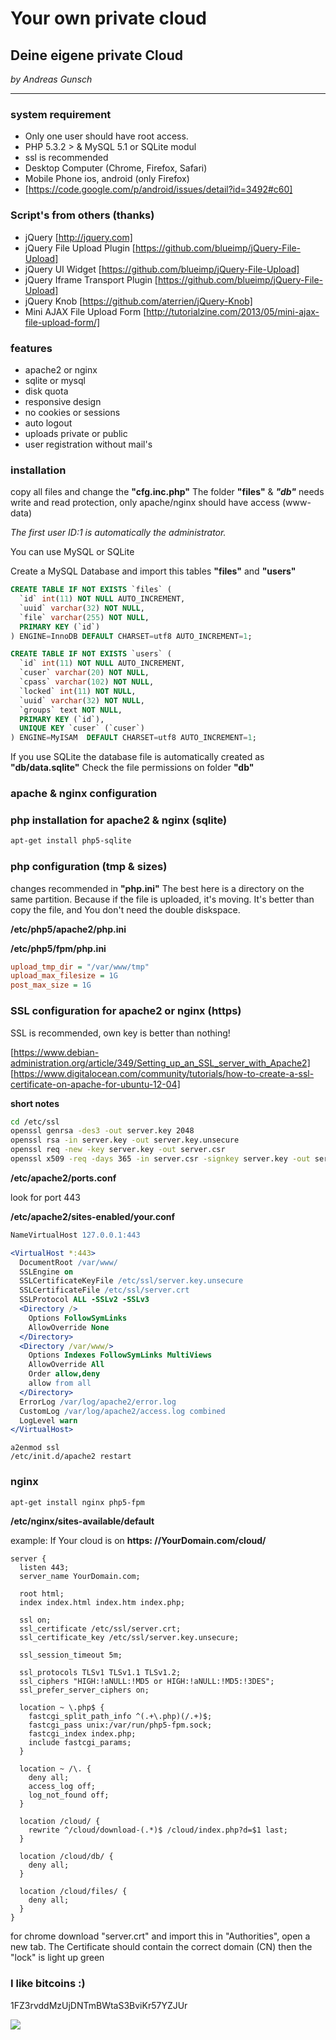 # Your own private cloud
## Deine eigene private Cloud
*by Andreas Gunsch*

***

### system requirement

* Only one user should have root access.
* PHP 5.3.2 > & MySQL 5.1 or SQLite modul
* ssl is recommended
* Desktop Computer (Chrome, Firefox, Safari)
* Mobile Phone ios, android (only Firefox)
* [https://code.google.com/p/android/issues/detail?id=3492#c60]

### Script's from others (thanks)

- jQuery [http://jquery.com]
- jQuery File Upload Plugin [https://github.com/blueimp/jQuery-File-Upload]
- jQuery UI Widget [https://github.com/blueimp/jQuery-File-Upload]
- jQuery Iframe Transport Plugin [https://github.com/blueimp/jQuery-File-Upload]
- jQuery Knob [https://github.com/aterrien/jQuery-Knob]
- Mini AJAX File Upload Form [http://tutorialzine.com/2013/05/mini-ajax-file-upload-form/]

### features

* apache2 or nginx
* sqlite or mysql
* disk quota
* responsive design
* no cookies or sessions
* auto logout
* uploads private or public
* user registration without mail's

### installation

copy all files and change the **"cfg.inc.php"**
The folder **"files"** & ***"db"*** needs write and read protection,
only apache/nginx should have access (www-data)

*The first user ID:1 is automatically the administrator.*

You can use MySQL or SQLite

Create a MySQL Database and import this tables **"files"** and **"users"**

```sql
CREATE TABLE IF NOT EXISTS `files` (
  `id` int(11) NOT NULL AUTO_INCREMENT,
  `uuid` varchar(32) NOT NULL,
  `file` varchar(255) NOT NULL,
  PRIMARY KEY (`id`)
) ENGINE=InnoDB DEFAULT CHARSET=utf8 AUTO_INCREMENT=1;

CREATE TABLE IF NOT EXISTS `users` (
  `id` int(11) NOT NULL AUTO_INCREMENT,
  `cuser` varchar(20) NOT NULL,
  `cpass` varchar(102) NOT NULL,
  `locked` int(11) NOT NULL,
  `uuid` varchar(32) NOT NULL,
  `groups` text NOT NULL,
  PRIMARY KEY (`id`),
  UNIQUE KEY `cuser` (`cuser`)
) ENGINE=MyISAM  DEFAULT CHARSET=utf8 AUTO_INCREMENT=1;
```

If you use SQLite the database file is automatically created as **"db/data.sqlite"**
Check the file permissions on folder **"db"**

### apache & nginx configuration

### php installation for apache2 & nginx (sqlite)
```bash
apt-get install php5-sqlite
```

### php configuration (tmp & sizes)

changes recommended in **"php.ini"**
The best here is a directory on the same partition.
Because if the file is uploaded, it's moving.
It's better than copy the file, and You don't need the double diskspace.

**/etc/php5/apache2/php.ini**

**/etc/php5/fpm/php.ini**
```ini
upload_tmp_dir = "/var/www/tmp"
upload_max_filesize = 1G
post_max_size = 1G
```

### SSL configuration for apache2 or nginx (https)

SSL is recommended, own key is better than nothing!

[https://www.debian-administration.org/article/349/Setting_up_an_SSL_server_with_Apache2]
[https://www.digitalocean.com/community/tutorials/how-to-create-a-ssl-certificate-on-apache-for-ubuntu-12-04]

**short notes**
```bash
cd /etc/ssl
openssl genrsa -des3 -out server.key 2048
openssl rsa -in server.key -out server.key.unsecure
openssl req -new -key server.key -out server.csr
openssl x509 -req -days 365 -in server.csr -signkey server.key -out server.crt
```

**/etc/apache2/ports.conf**

look for port 443

**/etc/apache2/sites-enabled/your.conf**
```apache
NameVirtualHost 127.0.0.1:443

<VirtualHost *:443>
  DocumentRoot /var/www/
  SSLEngine on
  SSLCertificateKeyFile /etc/ssl/server.key.unsecure
  SSLCertificateFile /etc/ssl/server.crt
  SSLProtocol ALL -SSLv2 -SSLv3
  <Directory />
    Options FollowSymLinks
    AllowOverride None
  </Directory>
  <Directory /var/www/>
    Options Indexes FollowSymLinks MultiViews
    AllowOverride All
    Order allow,deny
    allow from all
  </Directory>
  ErrorLog /var/log/apache2/error.log
  CustomLog /var/log/apache2/access.log combined
  LogLevel warn
</VirtualHost>
```
```
a2enmod ssl
/etc/init.d/apache2 restart
```

### **nginx**
```bash
apt-get install nginx php5-fpm
```

**/etc/nginx/sites-available/default**

example: If Your cloud is on **https: //YourDomain.com/cloud/**
```nginx
server {
  listen 443;
  server_name YourDomain.com;

  root html;
  index index.html index.htm index.php;

  ssl on;
  ssl_certificate /etc/ssl/server.crt;
  ssl_certificate_key /etc/ssl/server.key.unsecure;

  ssl_session_timeout 5m;

  ssl_protocols TLSv1 TLSv1.1 TLSv1.2;
  ssl_ciphers "HIGH:!aNULL:!MD5 or HIGH:!aNULL:!MD5:!3DES";
  ssl_prefer_server_ciphers on;

  location ~ \.php$ {
    fastcgi_split_path_info ^(.+\.php)(/.+)$;
    fastcgi_pass unix:/var/run/php5-fpm.sock;
    fastcgi_index index.php;
    include fastcgi_params;
  }

  location ~ /\. {
    deny all;
    access_log off;
    log_not_found off;
  }

  location /cloud/ {
    rewrite ^/cloud/download-(.*)$ /cloud/index.php?d=$1 last;
  }

  location /cloud/db/ {
    deny all;
  }

  location /cloud/files/ {
    deny all;
  }
}
```
for chrome download "server.crt" and import this in "Authorities", open a new tab.
The Certificate should contain the correct domain (CN) then the "lock" is light up green

### I like bitcoins :)

1FZ3rvddMzUjDNTmBWtaS3BviKr57YZJUr

<img src="https://netcommand.de/1FZ3rvddMzUjDNTmBWtaS3BviKr57YZJUr.png" border=0 />
